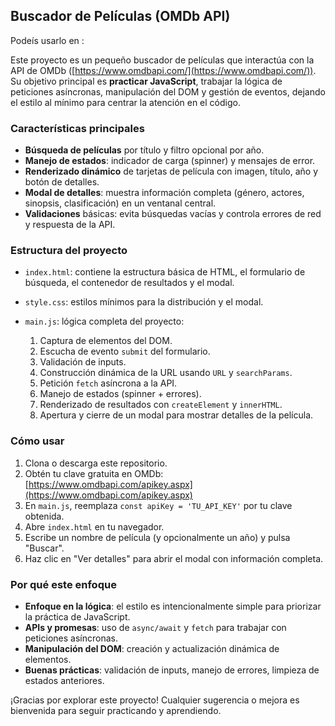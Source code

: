 ## Buscador de Películas (OMDb API)
Podeís usarlo en : 

Este proyecto es un pequeño buscador de películas que interactúa con la API de OMDb ([https://www.omdbapi.com/](https://www.omdbapi.com/)). Su objetivo principal es **practicar JavaScript**, trabajar la lógica de peticiones asíncronas, manipulación del DOM y gestión de eventos, dejando el estilo al mínimo para centrar la atención en el código.

### Características principales

* **Búsqueda de películas** por título y filtro opcional por año.
* **Manejo de estados**: indicador de carga (spinner) y mensajes de error.
* **Renderizado dinámico** de tarjetas de película con imagen, título, año y botón de detalles.
* **Modal de detalles**: muestra información completa (género, actores, sinopsis, clasificación) en un ventanal central.
* **Validaciones** básicas: evita búsquedas vacías y controla errores de red y respuesta de la API.

### Estructura del proyecto

* `index.html`: contiene la estructura básica de HTML, el formulario de búsqueda, el contenedor de resultados y el modal.
* `style.css`: estilos mínimos para la distribución y el modal.
* `main.js`: lógica completa del proyecto:

  1. Captura de elementos del DOM.
  2. Escucha de evento `submit` del formulario.
  3. Validación de inputs.
  4. Construcción dinámica de la URL usando `URL` y `searchParams`.
  5. Petición `fetch` asíncrona a la API.
  6. Manejo de estados (spinner + errores).
  7. Renderizado de resultados con `createElement` y `innerHTML`.
  8. Apertura y cierre de un modal para mostrar detalles de la película.

### Cómo usar

1. Clona o descarga este repositorio.
2. Obtén tu clave gratuita en OMDb: [https://www.omdbapi.com/apikey.aspx](https://www.omdbapi.com/apikey.aspx)
3. En `main.js`, reemplaza `const apiKey = 'TU_API_KEY'` por tu clave obtenida.
4. Abre `index.html` en tu navegador.
5. Escribe un nombre de película (y opcionalmente un año) y pulsa "Buscar".
6. Haz clic en "Ver detalles" para abrir el modal con información completa.

### Por qué este enfoque

* **Enfoque en la lógica**: el estilo es intencionalmente simple para priorizar la práctica de JavaScript.
* **APIs y promesas**: uso de `async/await` y `fetch` para trabajar con peticiones asíncronas.
* **Manipulación del DOM**: creación y actualización dinámica de elementos.
* **Buenas prácticas**: validación de inputs, manejo de errores, limpieza de estados anteriores.

¡Gracias por explorar este proyecto! Cualquier sugerencia o mejora es bienvenida para seguir practicando y aprendiendo.
